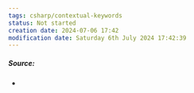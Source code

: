```yaml
---
tags: csharp/contextual-keywords
status: Not started
creation date: 2024-07-06 17:42
modification date: Saturday 6th July 2024 17:42:39
---
```

##### Source:
* 